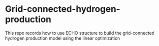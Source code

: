 # Grid-connected-hydrogen-production


This repo records how to use ECHO structure to build the grid-connected hydrogen production model using the linear optimization
